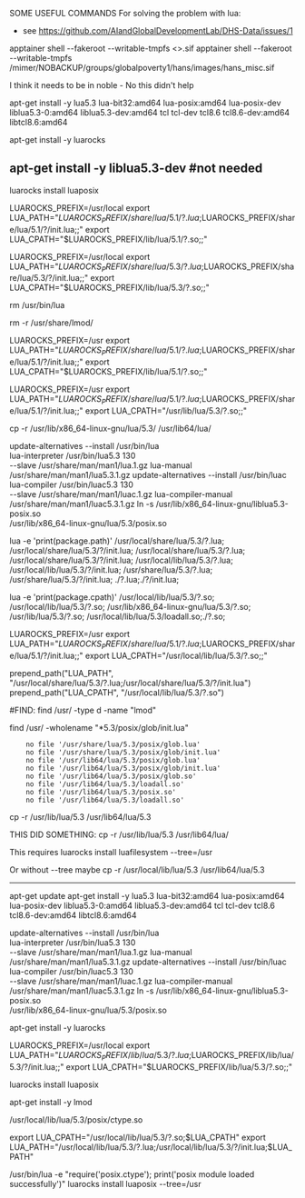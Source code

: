 SOME USEFUL COMMANDS
For solving the problem with lua:
- see https://github.com/AIandGlobalDevelopmentLab/DHS-Data/issues/1

apptainer shell --fakeroot --writable-tmpfs <<path to apptainer image>>.sif
apptainer shell --fakeroot --writable-tmpfs /mimer/NOBACKUP/groups/globalpoverty1/hans/images/hans_misc.sif 

I think it needs to be in noble - No this didn't help

apt-get install -y lua5.3 lua-bit32:amd64 lua-posix:amd64 lua-posix-dev liblua5.3-0:amd64 liblua5.3-dev:amd64 tcl tcl-dev tcl8.6 tcl8.6-dev:amd64 libtcl8.6:amd64

apt-get install -y luarocks

## apt-get install -y liblua5.3-dev #not needed

luarocks install luaposix

LUAROCKS_PREFIX=/usr/local
export LUA_PATH="$LUAROCKS_PREFIX/share/lua/5.1/?.lua;$LUAROCKS_PREFIX/share/lua/5.1/?/init.lua;;"
export LUA_CPATH="$LUAROCKS_PREFIX/lib/lua/5.1/?.so;;"

LUAROCKS_PREFIX=/usr/local
export LUA_PATH="$LUAROCKS_PREFIX/share/lua/5.3/?.lua;$LUAROCKS_PREFIX/share/lua/5.3/?/init.lua;;"
export LUA_CPATH="$LUAROCKS_PREFIX/lib/lua/5.3/?.so;;"

rm /usr/bin/lua

rm -r /usr/share/lmod/


LUAROCKS_PREFIX=/usr
export LUA_PATH="$LUAROCKS_PREFIX/share/lua/5.1/?.lua;$LUAROCKS_PREFIX/share/lua/5.1/?/init.lua;;"
export LUA_CPATH="$LUAROCKS_PREFIX/lib/lua/5.1/?.so;;"

LUAROCKS_PREFIX=/usr
export LUA_PATH="$LUAROCKS_PREFIX/share/lua/5.1/?.lua;$LUAROCKS_PREFIX/share/lua/5.1/?/init.lua;;"
export LUA_CPATH="/usr/lib/lua/5.3/?.so;;"

cp -r /usr/lib/x86_64-linux-gnu/lua/5.3/ /usr/lib64/lua/


update-alternatives --install /usr/bin/lua \
    lua-interpreter /usr/bin/lua5.3 130 \
    --slave /usr/share/man/man1/lua.1.gz lua-manual \
    /usr/share/man/man1/lua5.3.1.gz
update-alternatives --install /usr/bin/luac \
    lua-compiler /usr/bin/luac5.3 130 \
    --slave /usr/share/man/man1/luac.1.gz lua-compiler-manual \
    /usr/share/man/man1/luac5.3.1.gz
ln -s /usr/lib/x86_64-linux-gnu/liblua5.3-posix.so \
    /usr/lib/x86_64-linux-gnu/lua/5.3/posix.so



lua -e 'print(package.path)'
	/usr/local/share/lua/5.3/?.lua;
	/usr/local/share/lua/5.3/?/init.lua;
	/usr/local/share/lua/5.3/?.lua;
	/usr/local/share/lua/5.3/?/init.lua;
	/usr/local/lib/lua/5.3/?.lua;
	/usr/local/lib/lua/5.3/?/init.lua;
	/usr/share/lua/5.3/?.lua;
	/usr/share/lua/5.3/?/init.lua;
	./?.lua;./?/init.lua;

lua -e 'print(package.cpath)'
	/usr/local/lib/lua/5.3/?.so;
	/usr/local/lib/lua/5.3/?.so;
	/usr/lib/x86_64-linux-gnu/lua/5.3/?.so;
	/usr/lib/lua/5.3/?.so;
	/usr/local/lib/lua/5.3/loadall.so;./?.so;


LUAROCKS_PREFIX=/usr
export LUA_PATH="$LUAROCKS_PREFIX/share/lua/5.1/?.lua;$LUAROCKS_PREFIX/share/lua/5.1/?/init.lua;;"
export LUA_CPATH="/usr/local/lib/lua/5.3/?.so;;"



prepend_path("LUA_PATH", "/usr/local/share/lua/5.3/?.lua;/usr/local/share/lua/5.3/?/init.lua")
prepend_path("LUA_CPATH", "/usr/local/lib/lua/5.3/?.so")

#FIND:
find /usr/ -type d -name "lmod"

find /usr/ -wholename "*5.3/posix/glob/init.lua"


        no file '/usr/share/lua/5.3/posix/glob.lua'
        no file '/usr/share/lua/5.3/posix/glob/init.lua'
        no file '/usr/lib64/lua/5.3/posix/glob.lua'
        no file '/usr/lib64/lua/5.3/posix/glob/init.lua'
        no file '/usr/lib64/lua/5.3/posix/glob.so'
        no file '/usr/lib64/lua/5.3/loadall.so'
        no file '/usr/lib64/lua/5.3/posix.so'
        no file '/usr/lib64/lua/5.3/loadall.so'

cp -r /usr/lib/lua/5.3 /usr/lib64/lua/5.3

THIS DID SOMETHING:
cp -r /usr/lib/lua/5.3 /usr/lib64/lua/

This requires 
luarocks install luafilesystem --tree=/usr 

Or without --tree maybe
cp -r /usr/local/lib/lua/5.3 /usr/lib64/lua/5.3












___________________________



apt-get update
apt-get install -y lua5.3 lua-bit32:amd64 lua-posix:amd64 lua-posix-dev liblua5.3-0:amd64 liblua5.3-dev:amd64 tcl tcl-dev tcl8.6 tcl8.6-dev:amd64 libtcl8.6:amd64

update-alternatives --install /usr/bin/lua \
    lua-interpreter /usr/bin/lua5.3 130 \
    --slave /usr/share/man/man1/lua.1.gz lua-manual \
    /usr/share/man/man1/lua5.3.1.gz
update-alternatives --install /usr/bin/luac \
    lua-compiler /usr/bin/luac5.3 130 \
    --slave /usr/share/man/man1/luac.1.gz lua-compiler-manual \
    /usr/share/man/man1/luac5.3.1.gz
ln -s /usr/lib/x86_64-linux-gnu/liblua5.3-posix.so \
    /usr/lib/x86_64-linux-gnu/lua/5.3/posix.so

apt-get install -y luarocks


LUAROCKS_PREFIX=/usr/local
export LUA_PATH="$LUAROCKS_PREFIX/lib/lua/5.3/?.lua;$LUAROCKS_PREFIX/lib/lua/5.3/?/init.lua;;"
export LUA_CPATH="$LUAROCKS_PREFIX/lib/lua/5.3/?.so;;"

luarocks install luaposix

apt-get install -y lmod


/usr/local/lib/lua/5.3/posix/ctype.so

export LUA_CPATH="/usr/local/lib/lua/5.3/?.so;$LUA_CPATH"
export LUA_PATH="/usr/local/lib/lua/5.3/?.lua;/usr/local/lib/lua/5.3/?/init.lua;$LUA_PATH"

/usr/bin/lua -e "require('posix.ctype'); print('posix module loaded successfully')"
luarocks install luaposix --tree=/usr
